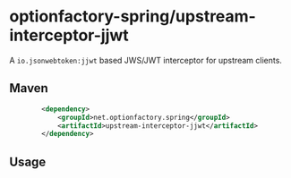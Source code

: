 # optionfactory-spring/upstream-interceptor-jjwt

A `io.jsonwebtoken:jjwt` based JWS/JWT interceptor for upstream clients.

## Maven

```xml
        <dependency>
            <groupId>net.optionfactory.spring</groupId>
            <artifactId>upstream-interceptor-jjwt</artifactId>
        </dependency>
```


## Usage


